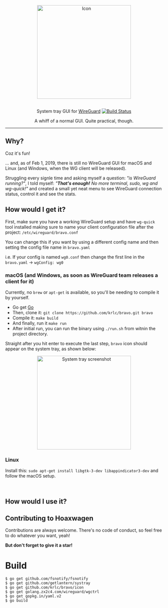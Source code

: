 <div align="center">
    <img src="https://cdn.jsdelivr.net/gh/krlc/bravo@master/icon-misc/bravo.svg" alt="Icon" width="300" />
  <br><br>
  <p>System tray GUI for <a href="https://www.wireguard.com/">WireGuard</a>  <a href="https://travis-ci.com/krlc/bravo"><img alt="Build Status" src="https://travis-ci.com/krlc/bravo.svg?branch=master"></a></p>
  <p>A whiff of a normal GUI. Quite practical, though.</p>
</div>

---

## Why?

Coz it's fun!

... and, as of Feb 1, 2019, there is still no WireGuard GUI for macOS and Linux (and Windows, when the WG client will be released).

Struggling every signle time and asking myself a question: _"is WireGuard running?"_, I told myself: _"__That's enough!__ No more terminal, sudo, wg and wg-quick!"_ and created a small yet neat menu to see WireGuard connection status, control it and see the stats.

## How would I get it?

First, make sure you have a working WireGuard setup and have `wg-quick` tool installed making sure to name your client configuration file after the project: `/etc/wireguard/bravo.conf`

You can change this if you want by using a different config name and then setting the config file name in `bravo.yaml`

i.e. If your config is named `wg0.conf` then change the first line in the `bravo.yaml` -> `wgConfig: wg0`

### macOS (and Windows, as soon as WireGuard team releases a client for it)

Currently, no `brew` or `apt-get` is available, so you'll be needing to compile it by yourself.

- Go get [Go](https://golang.org/dl/)
- Then, clone it: `git clone https://github.com/krlc/bravo.git bravo`
- Compile it: `make build`
- And finally, run it `make run`
- After initial run, you can run the binary using `./run.sh` from witnin the project directory.

Straight after you hit enter to execute the last step, `bravo` icon should appear on the system tray, as shown below:

<div align="center">
  <img src="https://cdn.jsdelivr.net/gh/krlc/bravo@readme/icon-misc/screen-1.png" alt="System tray screenshot" width="300" />
</div>

### Linux

Install this: `sudo apt-get install libgtk-3-dev libappindicator3-dev` and follow the macOS setup.

<br>

## How would I use it?

## Contributing to Hoaxwagen

Contributions are always welcome. There's no code of conduct, so feel free to do whatever you want, yeah!

**But don't forget to give it a star!**

# Build 
```
$ go get github.com/fsnotify/fsnotify
$ go get github.com/getlantern/systray
$ go get github.com/krlc/bravo/icon
$ go get golang.zx2c4.com/wireguard/wgctrl
$ go get gopkg.in/yaml.v2
$ go build
```

